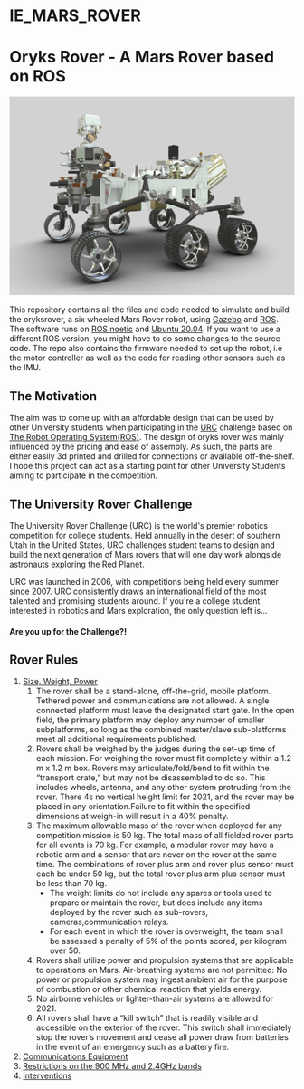 # IE_MARS_ROVER
# Oryks Rover - A Mars Rover based on ROS

![orykrover assembly](https://github.com/govoyager/IE_MARS_ROVER/blob/main/Mars%20rover.png)

This repository contains all the files and code needed to simulate and build the oryksrover, a six wheeled Mars Rover robot, using [Gazebo](http://gazebosim.org/)  and [ROS](https://www.ros.org/).
The software runs on [ROS noetic](http://wiki.ros.org/noetic) and [Ubuntu 20.04](http://www.releases.ubuntu.com/20.04/). If you want to use a different ROS version, you might have to do some changes to the source code.
The repo also contains the firmware needed to set up the robot, i.e the motor controller as well as the code for reading other sensors such as the IMU.

## The Motivation

The aim was to come up with an affordable design that can be used by other University students when participating in the [URC](http://urc.marssociety.org/) challenge based on [The Robot Operating System(ROS)](https://www.ros.org/). The design of oryks rover was mainly influenced by the pricing and ease of assembly. As such, the parts are either easily 3d printed and drilled for connections or available off-the-shelf. I hope this project can act as a starting point for other University Students aiming to participate in the competition.

## The University Rover Challenge

The University Rover Challenge (URC) is the world's premier robotics competition for college students.  Held annually in the desert of southern Utah in the United States, URC challenges student teams to design and build the next generation of Mars rovers that will one day work alongside astronauts exploring the Red Planet.
 
URC was launched in 2006, with competitions being held every summer since 2007.  URC consistently draws an international field of the most talented and promising students around.  If you're a college student interested in robotics and Mars exploration, the only question left is...
 
####                        Are you up for the Challenge?!

## Rover Rules
1. [Size, Weight, Power](https://github.com/lyleokoth/oryksRover/blob/main/resources/University%20Rover%20Challenge%20Rules%202021.pdf)
    1. The rover shall be a stand-alone, off-the-grid, mobile platform. Tethered power and communications are not allowed. A single connected platform must leave the designated start gate. In the open field, the primary platform may deploy any number of smaller subplatforms, so long as the combined master/slave sub-platforms meet all additional requirements published. 
    2. Rovers shall be weighed by the judges during the set-up time of each mission. For weighing the rover must fit completely within a 1.2 m x 1.2 m box. Rovers may articulate/fold/bend to fit within the “transport crate,” but may not be disassembled to do so. This includes wheels, antenna, and any other system protruding from the rover. There 4s no vertical height limit for 2021, and the rover may be placed in any orientation.Failure to fit within the specified dimensions at weigh-in will result in a 40% penalty.
    3. The maximum allowable mass of the rover when deployed for any competition mission is 50 kg. The total mass of all fielded rover parts for all events is 70 kg. For example, a modular rover may have a robotic arm and a sensor that are never on the rover at the same time. The combinations of rover plus arm and rover plus sensor must each be under 50 kg, but the total rover plus arm plus sensor must be less than 70 kg. 
        - The weight limits do not include any spares or tools used to prepare or maintain the rover, but does include any items deployed by the rover such as sub-rovers, cameras,communication relays. 
        -  For each event in which the rover is overweight, the team shall be assessed a penalty of 5% of the points scored, per kilogram over 50.
    4. Rovers shall utilize power and propulsion systems that are applicable to operations on Mars. Air-breathing systems are not permitted: No power or propulsion system may ingest ambient air for the purpose of combustion or other chemical reaction that yields energy. 
    5. No airborne vehicles or lighter-than-air systems are allowed for 2021. 
    6. All rovers shall have a “kill switch” that is readily visible and accessible on the exterior of the rover. This switch shall immediately stop the rover’s movement and cease all power draw from batteries in the event of an emergency such as a battery fire.
2. [Communications Equipment](https://github.com/lyleokoth/oryksRover/blob/main/resources/University%20Rover%20Challenge%20Rules%202021.pdf)
3. [Restrictions on the 900 MHz and 2.4GHz bands](https://github.com/lyleokoth/oryksRover/blob/main/resources/University%20Rover%20Challenge%20Rules%202021.pdf)
4. [Interventions](https://github.com/lyleokoth/oryksRover/blob/main/resources/University%20Rover%20Challenge%20Rules%202021.pdf)

